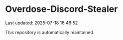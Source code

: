 # Overdose-Discord-Stealer

Last updated: 2025-07-18 16:48:52

This repository is automatically maintained.
